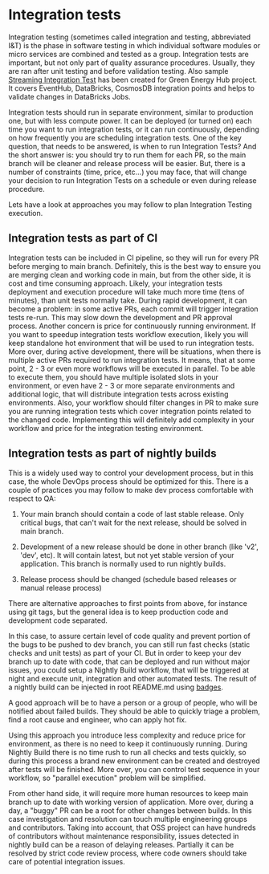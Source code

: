 # Integration tests

Integration testing (sometimes called integration and testing, abbreviated I&T) is the phase in software testing in which individual software modules or micro services are combined and tested as a group.
Integration tests are important, but not only part of quality assurance procedures.
Usually, they are ran after unit testing and before validation testing.
Also sample [Streaming Integration Test](../../src/integration-test/streaming-test.py) has been created for Green Energy Hub project.
It covers EventHub, DataBricks, CosmosDB integration points and helps to validate changes in DataBricks Jobs.

Integration tests should run in separate environment, similar to production one, but with less compute power.
It can be deployed (or turned on) each time you want to run integration tests, or it can run continuously, depending on how frequently you are scheduling integration tests.
One of the key question, that needs to be answered, is when to run Integration Tests? And the short answer is: you should try to run them for each PR, so the main branch will be cleaner and release process will be easier.
But, there is a number of constraints (time, price, etc...) you may face, that will change your decision to run Integration Tests on a schedule or even during release procedure.

Lets have a look at approaches you may follow to plan Integration Testing execution.

## Integration tests as part of CI

Integration tests can be included in CI pipeline, so they will run for every PR before merging to main branch.
Definitely, this is the best way to ensure you are merging clean and working code in main, but from the other side, it is cost and time consuming approach.
Likely, your integration tests deployment and execution procedure will take much more time (tens of minutes), than unit tests normally take.
During rapid development, it can become a problem: in some active PRs, each commit will trigger integration tests re-run. This may slow down the development and PR approval process.
Another concern is price for continuously running environment. If you want to speedup integration tests workflow execution, likely you will keep standalone hot environment that will be used to run integration tests.
More over, during active development, there will be situations, when there is multiple active PRs required to run integration tests.
It means, that at some point, 2 - 3 or even more workflows will be executed in parallel.
To be able to execute them, you should have multiple isolated slots in your environment, or even have 2 - 3 or more separate environments and additional logic, that will distribute integration tests across existing environments.
Also, your workflow should filter changes in PR to make sure you are running integration tests which cover integration points related to the changed code.
Implementing this will definitely add complexity in your workflow and price for the integration testing environment.

## Integration tests as part of nightly builds

This is a widely used way to control your development process, but in this case, the whole DevOps process should be optimized for this.
There is a couple of practices you may follow to make dev process comfortable with respect to QA:

1. Your main branch should contain a code of last stable release. Only critical bugs, that can't wait for the next release, should be solved in main branch.

2. Development of a new release should be done in other branch (like 'v2', 'dev', etc). It will contain latest, but not yet stable version of your application.
This branch is normally used to run nightly builds.

3. Release process should be changed (schedule based releases or manual release process)

There are alternative approaches to first points from above, for instance using  git tags, but the general idea is to keep production code and development code separated.

In this case, to assure certain level of code quality and prevent portion of the bugs to be pushed to dev branch, you can still run fast checks (static checks and unit tests) as part of your CI.
But in order to keep your dev branch up to date with code, that can be deployed and run without major issues, you could setup a Nightly Build workflow, that will be triggered at night and execute unit, integration and other automated tests.
The result of a nightly build can be injected in root README.md using [badges](https://github.com/badges/shields).

A good approach will be to have a person or a group of people, who will be notified about failed builds.
They should be able to quickly triage a problem, find a root cause and engineer, who can apply hot fix.

Using this approach you introduce less complexity and reduce price for environment, as there is no need to keep it continuously running.
During Nightly Build there is no time rush to run all checks and tests quickly, so during this process a brand new environment can be created and destroyed after tests will be finished.
More over, you can control test sequence in your workflow, so "parallel execution" problem will be simplified.

From other hand side, it will require more human resources to keep main branch up to date with working version of application.
More over, during a day, a "buggy" PR can be a root for other changes between builds.
In this case investigation and resolution can touch multiple engineering groups and contributors.
Taking into account, that OSS project can have hundreds of contributors without maintenance responsibility, issues detected in nightly build can be a reason of delaying releases.
Partially it can be resolved by strict code review process, where code owners should take care of potential integration issues.
